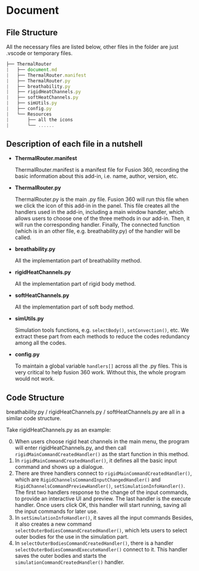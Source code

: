 # Document

## File Structure

All the necessary files are listed below, other files in the folder are just .vscode or temporary files.

```js
├── ThermalRouter
|   ├── document.md
|   ├── ThermalRouter.manifest
|   ├── ThermalRouter.py
|   ├── breathability.py
|   ├── rigidHeatChannels.py
|   ├── softHeatChannels.py
|   ├── simUtils.py
|   ├── config.py
|   └── Resources
|       ├── all the icons
|       └── ......
```



## Description of each file in a nutshell

- **ThermalRouter.manifest** 

  ThermalRouter.manifest is a manifest file for Fusion 360, recording the basic information about this add-in, i.e. name, author, version, etc.

- **ThermalRouter.py**

  ThermalRouter.py is the main .py file. Fusion 360 will run this file when we click the icon of this add-in in the panel. This file creates all the handlers used in the add-in, including a main window handler, which allows users to choose one of the three methods in our add-in. Then, it will run the corresponding handler. Finally, The connected function (which is in an other file, e.g. breathability.py) of the handler will be called.

- **breathability.py**

  All the implementation part of breathability method.

- **rigidHeatChannels.py**

  All the implementation part of rigid body method.

- **softHeatChannels.py**

  All the implementation part of soft body method.

- **simUtils.py**

  Simulation tools functions, e.g. `selectBody()`, `setConvection()`, etc. We extract these part from each methods to reduce the codes redundancy among all the codes.

- **config.py**

  To  maintain a global variable `handlers[]` across all the .py files. This is very critical to help fusion 360 work. Without this, the whole program would not work.



## Code Structure

breathability.py / rigidHeatChannels.py / softHeatChannels.py are all in a similar code structure.

Take rigidHeatChannels.py as an example:

0. When users choose rigid heat channels in the main menu, the program will enter rigidHeatChannels.py, and then call `rigidMainCommandCreatedHandler()` as the start function in this method. 
1. In `rigidMainCommandCreatedHandler()`, it defines all the basic input command and shows up a dialogue.
2. There are three handlers connect to `rigidMainCommandCreatedHandler()`, which are `RigidChannelsCommandInputChangedHandler()` and `RigidChannelsCommandPreviewHandler()`, `setSimulationInfoHandler()`. The first two handlers response to the change of the input commands, to provide an interactive UI and preview. The last handler is the execute handler. Once users click OK, this handler will start running, saving all the input commands for later use.
3. In `setSimulationInfoHandler()`, it saves all the input commands Besides, it also creates a new command `selectOuterBodiesCommandCreatedHandler()`,  which lets users to select outer bodies for the use in the simulation part.
4. In `selectOuterBodiesCommandCreatedHandler()`, there is a handler `selectOuterBodiesCommandExecuteHandler()` connect to it. This handler saves the outer bodies and starts the `simulationCommandCreatedHandler()` handler. 
